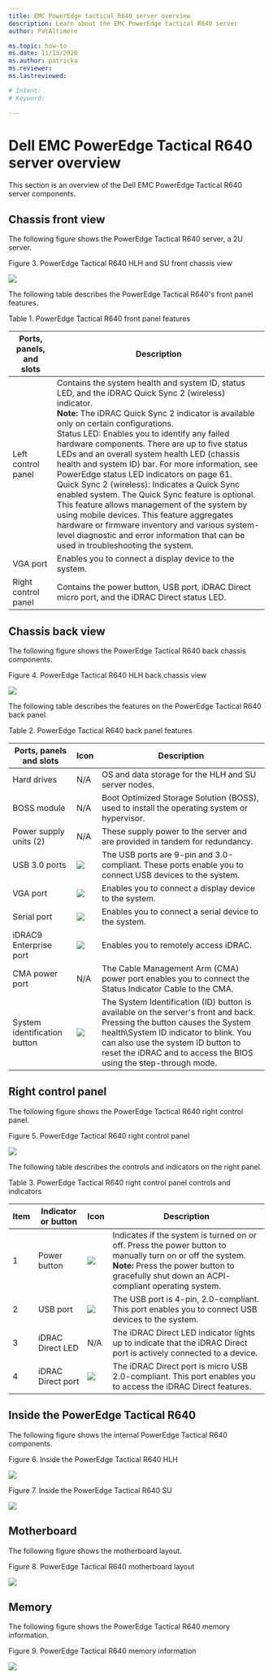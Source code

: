 ```yaml
---
title: EMC PowerEdge tactical R640 server overview
description: Learn about the EMC PowerEdge tactical R640 server
author: PatAltimore

ms.topic: how-to
ms.date: 11/13/2020
ms.author: patricka
ms.reviewer: 
ms.lastreviewed: 

# Intent: 
# Keyword: 

---
```


# Dell EMC PowerEdge Tactical R640 server overview

This section is an overview of the Dell EMC PowerEdge Tactical R640
server components.

## Chassis front view

The following figure shows the PowerEdge Tactical R640 server, a 2U
server.

Figure 3. PowerEdge Tactical R640 HLH and SU front chassis view

![](media/image-60.png)

The following table describes the PowerEdge Tactical R640\'s front
panel features.

Table 1. PowerEdge Tactical R640 front panel features

| Ports, panels, and slots  | Description                                                                                                                                                                                                                                                                                                                                                                                                                                                                                                                                                                                                                                                                                                                                                                                        |
|---------------------------|----------------------------------------------------------------------------------------------------------------------------------------------------------------------------------------------------------------------------------------------------------------------------------------------------------------------------------------------------------------------------------------------------------------------------------------------------------------------------------------------------------------------------------------------------------------------------------------------------------------------------------------------------------------------------------------------------------------------------------------------------------------------------------------------------|
| Left control panel        | Contains the system health and system ID, status LED, and the iDRAC Quick Sync 2 (wireless) indicator. <br>**Note:** The iDRAC Quick Sync 2 indicator is available only on certain configurations. <br>Status LED: Enables you to identify any failed hardware components. There are up to five status LEDs and an overall system health LED (chassis health and system ID) bar. For more information, see PowerEdge status LED indicators on page 61. <br>Quick Sync 2 (wireless): Indicates a Quick Sync enabled system. The Quick Sync feature is optional. This feature allows management of the system by using mobile devices. This feature aggregates hardware or firmware inventory and various system-level diagnostic and error information that can be used in troubleshooting the system.  |
| VGA port                  | Enables you to connect a display device to the system.                                                                                                                                                                                                                                                                                                                                                                                                                                                                                                                                                                                                                                                                                                                                             |
| Right control panel       | Contains the power button, USB port, iDRAC Direct micro port, and the iDRAC Direct status LED.                                                                                                                                                                                                                                                                                                                                                                                                                                                                                                                                                                                                                                                                                                     |

## Chassis back view

The following figure shows the PowerEdge Tactical R640 back chassis
components.

Figure 4. PowerEdge Tactical R640 HLH back chassis view

![](media/image-61.png)

The following table describes the features on the PowerEdge Tactical
R640 back panel.

Table 2. PowerEdge Tactical R640 back panel features

| Ports, panels and slots       | Icon                      | Description                                                                                                                                                                                                                                                                 |
|-------------------------------|---------------------------|-----------------------------------------------------------------------------------------------------------------------------------------------------------------------------------------------------------------------------------------------------------------------------|
| Hard drives                   | N/A                       | OS and data storage for the HLH and SU server nodes.                                                                                                                                                                                                                        |
| BOSS module                   | N/A                       | Boot Optimized Storage Solution (BOSS), used to install the operating system or hypervisor.                                                                                                                                                                                 |
| Power supply units (2)        | N/A                       | These supply power to the server and are provided in tandem for redundancy.                                                                                                                                                                                                 |
| USB 3.0 ports                 |  ![](media/image-62.png)   | The USB ports are 9-pin and 3.0-compliant. These ports enable you to connect USB devices to the system.                                                                                                                                                                     |
| VGA port                      |   ![](media/image-63.png)  | Enables you to connect a display device to the system.                                                                                                                                                                                                                      |
| Serial port                   |   ![](media/image-64.png)  | Enables you to connect a serial device to the system.                                                                                                                                                                                                                       |
| iDRAC9 Enterprise port        |   ![](media/image-65.png)  | Enables you to remotely access iDRAC.                                                                                                                                                                                                                                       |
| CMA power port                | N/A                       | The Cable Management Arm (CMA) power port enables you to connect the Status Indicator Cable to the CMA.                                                                                                                                                                     |
| System identification button  |   ![](media/image-66.png) | The System Identification (ID) button is available on the server's front and back. Pressing the button causes the System health\System ID indicator to blink. You can also use the system ID button to reset the iDRAC and to access the BIOS using the step-through mode.  |

## Right control panel

The following figure shows the PowerEdge Tactical R640 right control
panel.

Figure 5. PowerEdge Tactical R640 right control panel

![](media/image-67.png)

The following table describes the controls and indicators on the right
panel.

Table 3. PowerEdge Tactical R640 right control panel controls and indicators

| Item  | Indicator or button  | Icon                      | Description                                                                                                                                                                                               |
|-------|----------------------|---------------------------|-----------------------------------------------------------------------------------------------------------------------------------------------------------------------------------------------------------|
| 1     | Power button         |   ![](media/image-68.png)  | Indicates if the system is turned on or off. Press the power button to manually turn on or off the system.  **Note:** Press the power button to gracefully shut down an ACPI- compliant operating system.  |
| 2     | USB port             | ![](media/image-70.png)    | The USB port is 4-pin, 2.0-compliant. This port enables you to connect USB devices to the system.                                                                                                         |
| 3     | iDRAC Direct LED     | N/A                       | The iDRAC Direct LED indicator lights up to indicate that the iDRAC Direct port is actively connected to a device.                                                                                        |
| 4     | iDRAC Direct port    |   ![](media/image-65.png) | The iDRAC Direct port is micro USB 2.0-compliant. This port enables you to access the iDRAC Direct features.                                                                                              |

## Inside the PowerEdge Tactical R640

The following figure shows the internal PowerEdge Tactical R640
components.

Figure 6. Inside the PowerEdge Tactical R640 HLH

![](media/image-71.png)

Figure 7. Inside the PowerEdge Tactical R640 SU

![](media/image-72.png)

## Motherboard

The following figure shows the motherboard layout.

Figure 8. PowerEdge Tactical R640 motherboard layout

![](media/image-73.png)

## Memory

The following figure shows the PowerEdge Tactical R640 memory
information.

Figure 9. PowerEdge Tactical R640 memory information

![](media/image-74.png)

